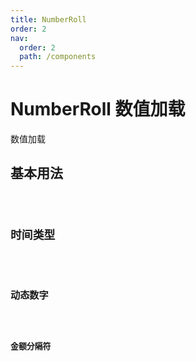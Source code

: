 ```yaml
---
title: NumberRoll
order: 2
nav:
  order: 2
  path: /components
---
```


# NumberRoll 数值加载

数值加载

## 基本用法

<code src="./demos/base.tsx"/>

## 时间类型

<code src="./demos/date.tsx"/>

## 动态数字

<code src="./demos/dynamic.tsx"/>

## 金额分隔符

<code src="./demos/decimal.tsx"/>

<API></API>
